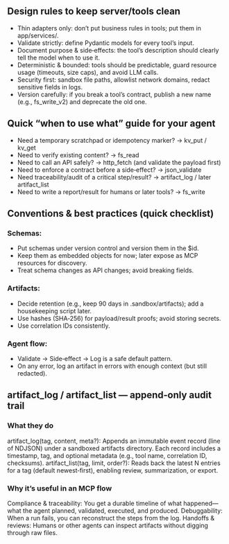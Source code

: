 ## Design rules to keep server/tools clean

* Thin adapters only: don’t put business rules in tools; put them in app/services/.
* Validate strictly: define Pydantic models for every tool’s input.
* Document purpose & side‑effects: the tool’s description should clearly tell the model when to use it.
* Deterministic & bounded: tools should be predictable, guard resource usage (timeouts, size caps), and avoid LLM calls.
* Security first: sandbox file paths, allowlist network domains, redact sensitive fields in logs.
* Version carefully: if you break a tool’s contract, publish a new name (e.g., fs_write_v2) and deprecate the old one.


## Quick “when to use what” guide for your agent

* Need a temporary scratchpad or idempotency marker? → kv_put / kv_get
* Need to verify existing content? → fs_read
* Need to call an API safely? → http_fetch (and validate the payload first)
* Need to enforce a contract before a side‑effect? → json_validate
* Need traceability/audit of a critical step/result? → artifact_log / later artifact_list
* Need to write a report/result for humans or later tools? → fs_write


## Conventions & best practices (quick checklist)


### Schemas:

* Put schemas under version control and version them in the $id.
* Keep them as embedded objects for now; later expose as MCP resources for discovery.
* Treat schema changes as API changes; avoid breaking fields.



### Artifacts:

* Decide retention (e.g., keep 90 days in .sandbox/artifacts); add a housekeeping script later.
* Use hashes (SHA‑256) for payload/result proofs; avoid storing secrets.
* Use correlation IDs consistently.



### Agent flow:

* Validate → Side‑effect → Log is a safe default pattern.
* On any error, log an artifact in errors with enough context (but still redacted).

## artifact_log / artifact_list — append‑only audit trail

### What they do

artifact_log(tag, content, meta?): Appends an immutable event record (line of NDJSON) under a sandboxed artifacts directory. Each record includes a timestamp, tag, and optional metadata (e.g., tool name, correlation ID, checksums).
artifact_list(tag, limit, order?): Reads back the latest N entries for a tag (default newest‑first), enabling review, summarization, or export.

### Why it’s useful in an MCP flow

Compliance & traceability: You get a durable timeline of what happened—what the agent planned, validated, executed, and produced.
Debuggability: When a run fails, you can reconstruct the steps from the log.
Handoffs & reviews: Humans or other agents can inspect artifacts without digging through raw files.
